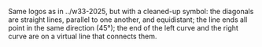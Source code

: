 Same logos as in ../w33-2025, but with a cleaned-up symbol: the diagonals are straight lines, parallel to one another, and equidistant; the line ends all point in the same direction (45°); the end of the left curve and the right curve are on a virtual line that connects them.
